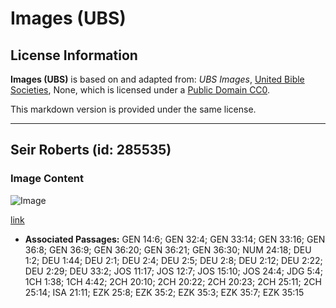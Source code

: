 # Images (UBS)

## License Information

**Images (UBS)** is based on and adapted from: _UBS Images_, [United Bible Societies](https://unitedbiblesocieties.org/), None, which is licensed under a [Public Domain CC0](https://creativecommons.org/public-domain/cc0/).

This markdown version is provided under the same license.



--------------------------------

## Seir Roberts (id: 285535)

### Image Content

![Image](https://cdn.aquifer.bible/aquifer-content/resources/Media/WEB-0796_seir_roberts.jpg)

[link](https://cdn.aquifer.bible/aquifer-content/resources/Media/WEB-0796_seir_roberts.jpg)

* **Associated Passages:** GEN 14:6; GEN 32:4; GEN 33:14; GEN 33:16; GEN 36:8; GEN 36:9; GEN 36:20; GEN 36:21; GEN 36:30; NUM 24:18; DEU 1:2; DEU 1:44; DEU 2:1; DEU 2:4; DEU 2:5; DEU 2:8; DEU 2:12; DEU 2:22; DEU 2:29; DEU 33:2; JOS 11:17; JOS 12:7; JOS 15:10; JOS 24:4; JDG 5:4; 1CH 1:38; 1CH 4:42; 2CH 20:10; 2CH 20:22; 2CH 20:23; 2CH 25:11; 2CH 25:14; ISA 21:11; EZK 25:8; EZK 35:2; EZK 35:3; EZK 35:7; EZK 35:15

